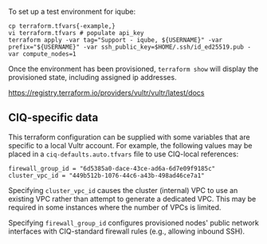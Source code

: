 To set up a test environment for iqube:

    cp terraform.tfvars{-example,}
    vi terraform.tfvars # populate api_key
    terraform apply -var tag="Support - iqube, ${USERNAME}" -var prefix="${USERNAME}" -var ssh_public_key=$HOME/.ssh/id_ed25519.pub -var compute_nodes=1

Once the environment has been provisioned, `terraform show`
will display the provisioned state, including assigned ip
addresses.

https://registry.terraform.io/providers/vultr/vultr/latest/docs

## CIQ-specific data

This terraform configuration can be supplied with some variables that are specific to a local Vultr account. For example, the following values may be placed in a `ciq-defaults.auto.tfvars` file to use CIQ-local references:

```
firewall_group_id = "6d5385a0-dace-43ce-ad6a-6d7e09f9185c"
cluster_vpc_id = "449b512b-1076-44c6-a43b-498ad46ce7a1"
```

Specifying `cluster_vpc_id` causes the cluster (internal) VPC to use an existing VPC rather than attempt to generate a dedicated VPC. This may be required in some instances where the number of VPCs is limited.

Specifying `firewall_group_id` configures provisioned nodes' public network interfaces with CIQ-standard firewall rules (e.g., allowing inbound SSH).
